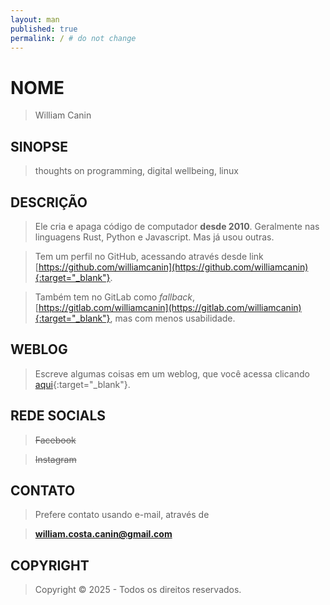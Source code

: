```yaml
---
layout: man
published: true
permalink: / # do not change
---
```


# NOME

> William Canin

## SINOPSE

> thoughts on programming, digital wellbeing, linux

## DESCRIÇÃO

> Ele cria e apaga código de computador **desde 2010**. Geralmente nas linguagens Rust, Python e Javascript. Mas já usou outras.

> Tem um perfil no GitHub, acessando através desde link [https://github.com/williamcanin](https://github.com/williamcanin){:target="_blank"}.

> Também tem no GitLab como *fallback*, [https://gitlab.com/williamcanin](https://gitlab.com/williamcanin){:target="_blank"}, mas com menos usabilidade.

<!-- > O currículo você pode obter [aqui](#){:target="_blank"}. -->

## WEBLOG

> Escreve algumas coisas em um weblog, que você acessa clicando [aqui](https://williamcanin.github.io/blog){:target="_blank"}.

## REDE SOCIALS

> ~~Facebook~~

> ~~Instagram~~

## CONTATO

> Prefere contato usando e-mail, através de

> **william.costa.canin@gmail.com**

## COPYRIGHT

> Copyright &copy; 2025 - Todos os direitos reservados.

<!-- ## SEE ALSO

> Momentos de lazer em [pixels](https://williamcanin.github.io/pixels){:target="_blank"}. -->
